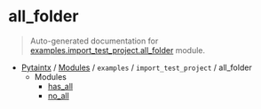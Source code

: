 # all_folder

> Auto-generated documentation for [examples.import_test_project.all_folder](../../../../examples/import_test_project/all_folder/__init__.py) module.

- [Pytaintx](../../../README.md#pytaintx-index) / [Modules](../../../README.md#pytaintx-modules) / `examples` / `import_test_project` / all_folder
    - Modules
        - [has_all](has_all.md#has_all)
        - [no_all](no_all.md#no_all)
